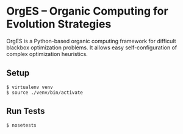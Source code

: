 # OrgES – Organic Computing for Evolution Strategies
 
OrgES is a Python-based organic computing framework for difficult blackbox optimization problems. It allows easy self-configuration of complex optimization heuristics.

## Setup

    $ virtualenv venv
    $ source ./venv/bin/activate

## Run Tests

    $ nosetests
